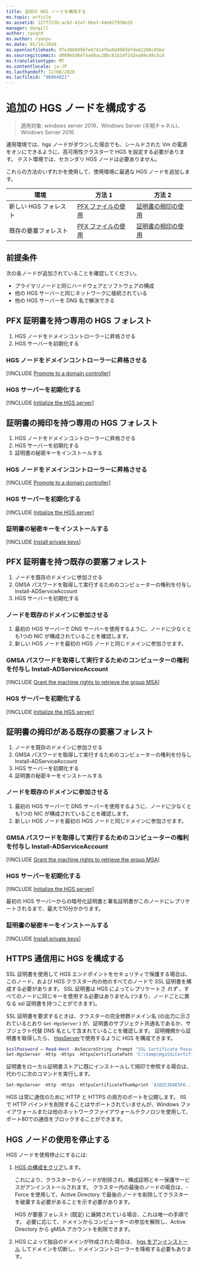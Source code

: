```yaml
---
title: 追加の HGS ノードを構成する
ms.topic: article
ms.assetid: 227f723b-acb2-42a7-bbe3-44e82f930e35
manager: dongill
author: rpsqrd
ms.author: ryanpu
ms.date: 01/14/2020
ms.openlocfilehash: 97e3860d96fe87414fba9d4965bfde62208c01be
ms.sourcegitcommit: d08965d64f4a40ac20bc81b14f2d2ea89c48c5c8
ms.translationtype: MT
ms.contentlocale: ja-JP
ms.lasthandoff: 12/08/2020
ms.locfileid: "96864821"
---
```

# <a name="configure-additional-hgs-nodes"></a>追加の HGS ノードを構成する

>適用対象: windows server 2019、Windows Server (半期チャネル)、Windows Server 2016

運用環境では、hgs ノードがダウンした場合でも、シールドされた Vm の電源をオンにできるように、高可用性クラスターで HGS を設定する必要があります。 テスト環境では、セカンダリ HGS ノードは必要ありません。

これらの方法のいずれかを使用して、使用環境に最適な HGS ノードを追加します。

| 環境 | 方法 1 | 方法 2 |
|--|--|--|
| 新しい HGS フォレスト | [PFX ファイルの使用](#dedicated-hgs-forest-with-pfx-certificates) | [証明書の拇印の使用](#dedicated-hgs-forest-with-certificate-thumbprints) |
| 既存の要塞フォレスト | [PFX ファイルの使用](#existing-bastion-forest-with-pfx-certificates) | [証明書の拇印の使用](#existing-bastion-forest-with-certificate-thumbprints) |

## <a name="prerequisites"></a>前提条件

次の各ノードが追加されていることを確認してください。
- プライマリノードと同じハードウェアとソフトウェアの構成
- 他の HGS サーバーと同じネットワークに接続されている
- 他の HGS サーバーを DNS 名で解決できる

## <a name="dedicated-hgs-forest-with-pfx-certificates"></a>PFX 証明書を持つ専用の HGS フォレスト

1. HGS ノードをドメインコントローラーに昇格させる
2. HGS サーバーを初期化する

### <a name="promote-the-hgs-node-to-a-domain-controller"></a>HGS ノードをドメインコントローラーに昇格させる

[!INCLUDE [Promote to a domain controller](../../../includes/guarded-fabric-promote-domain-controller.md)]

### <a name="initialize-the-hgs-server"></a>HGS サーバーを初期化する

[!INCLUDE [Initialize the HGS server](../../../includes/guarded-fabric-initialize-hgs-on-the-node.md)]

## <a name="dedicated-hgs-forest-with-certificate-thumbprints"></a>証明書の拇印を持つ専用の HGS フォレスト

1. HGS ノードをドメインコントローラーに昇格させる
2. HGS サーバーを初期化する
3. 証明書の秘密キーをインストールする

### <a name="promote-the-hgs-node-to-a-domain-controller"></a>HGS ノードをドメインコントローラーに昇格させる

[!INCLUDE [Promote to a domain controller](../../../includes/guarded-fabric-promote-domain-controller.md)]

### <a name="initialize-the-hgs-server"></a>HGS サーバーを初期化する

[!INCLUDE [Initialize the HGS server](../../../includes/guarded-fabric-initialize-hgs-on-the-node.md)]

### <a name="install-the-private-keys-for-the-certificates"></a>証明書の秘密キーをインストールする

[!INCLUDE [Install private keys](../../../includes/guarded-fabric-install-private-keys.md)]

## <a name="existing-bastion-forest-with-pfx-certificates"></a>PFX 証明書を持つ既存の要塞フォレスト

1. ノードを既存のドメインに参加させる
2. GMSA パスワードを取得して実行するためのコンピューターの権利を付与し Install-ADServiceAccount
3. HGS サーバーを初期化する

### <a name="join-the-node-to-the-existing-domain"></a>ノードを既存のドメインに参加させる

1. 最初の HGS サーバーで DNS サーバーを使用するように、ノードに少なくとも1つの NIC が構成されていることを確認します。
2. 新しい HGS ノードを最初の HGS ノードと同じドメインに参加させます。

### <a name="grant-the-machine-rights-to-retrieve-gmsa-password-and-run-install-adserviceaccount"></a>GMSA パスワードを取得して実行するためのコンピューターの権利を付与し Install-ADServiceAccount

[!INCLUDE [Grant the machine rights to retrieve the group MSA](../../../includes/guarded-fabric-grant-machine-rights-to-retrieve-gmsa.md)]

### <a name="initialize-the-hgs-server"></a>HGS サーバーを初期化する

[!INCLUDE [Initialize the HGS server](../../../includes/guarded-fabric-initialize-hgs-on-the-node.md)]

## <a name="existing-bastion-forest-with-certificate-thumbprints"></a>証明書の拇印がある既存の要塞フォレスト

1. ノードを既存のドメインに参加させる
2. GMSA パスワードを取得して実行するためのコンピューターの権利を付与し Install-ADServiceAccount
3. HGS サーバーを初期化する
4. 証明書の秘密キーをインストールする

### <a name="join-the-node-to-the-existing-domain"></a>ノードを既存のドメインに参加させる

1. 最初の HGS サーバーで DNS サーバーを使用するように、ノードに少なくとも1つの NIC が構成されていることを確認します。
2. 新しい HGS ノードを最初の HGS ノードと同じドメインに参加させます。

### <a name="grant-the-machine-rights-to-retrieve-gmsa-password-and-run-install-adserviceaccount"></a>GMSA パスワードを取得して実行するためのコンピューターの権利を付与し Install-ADServiceAccount

[!INCLUDE [Grant the machine rights to retrieve the group MSA](../../../includes/guarded-fabric-grant-machine-rights-to-retrieve-gmsa.md)]

### <a name="initialize-the-hgs-server"></a>HGS サーバーを初期化する

[!INCLUDE [Initialize the HGS server](../../../includes/guarded-fabric-initialize-hgs-on-the-node.md)]

最初の HGS サーバーからの暗号化証明書と署名証明書がこのノードにレプリケートされるまで、最大で10分かかります。

### <a name="install-the-private-keys-for-the-certificates"></a>証明書の秘密キーをインストールする

[!INCLUDE [Install private keys](../../../includes/guarded-fabric-install-private-keys.md)]

## <a name="configure-hgs-for-https-communications"></a>HTTPS 通信用に HGS を構成する

SSL 証明書を使用して HGS エンドポイントをセキュリティで保護する場合は、このノード、および HGS クラスター内の他のすべてのノードで SSL 証明書を構成する必要があります。
SSL 証明書は HGS によってレプリケートさ *れず* 、すべてのノードに同じキーを使用する必要はありません (つまり、ノードごとに異なる ssl 証明書を持つことができます)。

SSL 証明書を要求するときは、クラスターの完全修飾ドメイン名 (の出力に示されているとおり `Get-HgsServer` ) が、証明書のサブジェクト共通名であるか、サブジェクト代替 DNS 名として含まれていることを確認します。
証明機関から証明書を取得したら、 [HgsServer](/powershell/module/hgsserver/set-hgsserver)で使用するように HGS を構成できます。

```powershell
$sslPassword = Read-Host -AsSecureString -Prompt "SSL Certificate Password"
Set-HgsServer -Http -Https -HttpsCertificatePath 'C:\temp\HgsSSLCertificate.pfx' -HttpsCertificatePassword $sslPassword
```

証明書をローカル証明書ストアに既にインストールして拇印で参照する場合は、代わりに次のコマンドを実行します。

```powershell
Set-HgsServer -Http -Https -HttpsCertificateThumbprint 'A1B2C3D4E5F6...'
```

HGS は常に通信のために HTTP と HTTPS の両方のポートを公開します。
IIS で HTTP バインドを削除することはサポートされていませんが、Windows ファイアウォールまたは他のネットワークファイアウォールテクノロジを使用して、ポート80での通信をブロックすることができます。

## <a name="decommission-an-hgs-node"></a>HGS ノードの使用を停止する

HGS ノードを使用停止にするには:

1. [HGS の構成をクリア](guarded-fabric-manage-hgs.md#clearing-the-hgs-configuration)します。

   これにより、クラスターからノードが削除され、構成証明とキー保護サービスがアンインストールされます。
   クラスター内の最後のノードの場合は、-Force を使用して、Active Directory で最後のノードを削除してクラスターを破棄する必要があることを示す必要があります。

   HGS が要塞フォレスト (既定) に展開されている場合、これは唯一の手順です。
   必要に応じて、ドメインからコンピューターの参加を解除し、Active Directory から gMSA アカウントを削除できます。

2. HGS によって独自のドメインが作成された場合は、 [hgs をアンインストール](guarded-fabric-manage-hgs.md#clearing-the-hgs-configuration) してドメインを切断し、ドメインコントローラーを降格する必要もあります。
